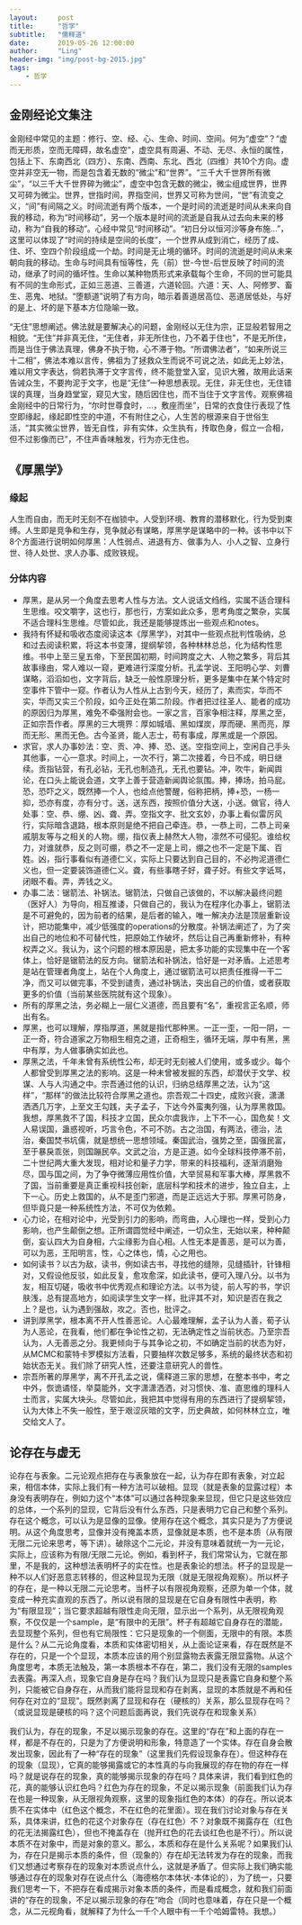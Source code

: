 ```yaml
---
layout:     post
title:      "哲学"
subtitle:   "儒释道"
date:       2019-05-26 12:00:00
author:     "Ling"
header-img: "img/post-bg-2015.jpg"
tags:
    - 哲学
---
```



## 金刚经论文集注

金刚经中常见的主题：修行、空、经、心、生命、时间、空间。何为“虚空”？“虚而无形质，空而无障碍，故名虚空”，虚空具有周遍、不动、无尽、永恒的属性，包括上下、东南西北（四方）、东南、西南、东北、西北（四维）共10个方向。虚空并非空无一物，而是包含着无数的“微尘”和“世界”。“三千大千世界所有微尘”，“以三千大千世界碎为微尘”，虚空中包含无数的微尘，微尘组成世界，世界又可碎为微尘。世界，世指时间，界指空间，世界又可称为世间，“世”有流变之义，“间”有间隔之义。时间流逝有两个版本，一个是时间的流逝是时间从未来向自我的移动，称为“时间移动”，另一个版本是时间的流逝是自我从过去向未来的移动，称为“自我的移动”。心经中常见“时间移动”。“初日分以恒河沙等身布施...”，这里可以体现了“时间的持续是空间的长度”，一个世界从成到消亡，经历了成、住、坏、空四个阶段组成一个劫。时间是无止境的循环。时间的流逝是时间从未来朝向我的移动。生命与时间具有恒等性，先（前）世-今世-后世反映了时间的流动，继承了时间的循坏性。生命以某种物质形式来承载每个生命，不同的世可能具有不同的生命形式，正如三恶道、三善道，六道轮回。六道：天、人、阿修罗、畜生、恶鬼、地狱。“堕额道”说明了有方向，暗示着善道居高位、恶道居低处，与好的是上、坏的是下基本方位隐喻一致。

“无住”思想阐述。佛法就是要解决心的问题，金刚经以无住为宗，正显般若智用之相貌。“无住”并非真无住，“无住者，非无所住也，乃不着于住也”，不是无所住，而是当住于佛法真理，佛身不执于物，心不滞于物。“所谓佛法者”，“如来所说三十二相”，佛法本难以言传，佛祖为了拯救众生而说不可说之法，如此无上妙法，难以用文字表达，倘若执滞于文字言传，终不能登堂入室，见识大雅，故用此话来告诫众生，不要拘泥于文字，也是“无住”一种思想表现。无住，非无住也，无住错误的真理，当身趋堂室，窥见大宝，随后因住也，而不当住于文字言传。观察佛祖金刚经中的日常行为，“尔时世尊食时，...，敷座而坐”，日常的衣食住行表现了性空即缘起，缘起即性空的中道，不有附住之心，人生苦的根源来自于世俗生活，“其实微尘世界，皆无自性，非有实体，众生执有，抟取色身，假立一合相，但不过影像而已”，不住声香味触发，行为亦无住也。


## 《厚黑学》
### 缘起
人生而自由，而无时无刻不在枷锁中。人受到环境、教育的潜移默化，行为受到束缚。人生即是竞争和生存，竞争就必有谋略，厚黑学是谋略中的一种。该书中以下8个方面进行说明如何厚黑：人性弱点、进退有方、做事为人、小人之智、立身行世、待人处世、求人办事、成败铁规。

### 分体内容
- 厚黑，是从另一个角度去思考人性与方法。文人说话文绉绉，实属不适合理科生思维。咬文嚼字，这也行，那也行，方案如此众多，思考角度之繁杂，实属不适合理科生思维。尽管如此，我还是能够提炼出一些观点和notes。
- 我持有怀疑和吸收态度阅读这本《厚黑学》，对其中一些观点批判性吸纳，总和过去阅读积累，将这本书变薄，提纲挈领，各种林林总总，化为结构性思维。书中上至三皇五帝，下至民国初期，时间跨度之大、人物之繁多，背后其故事缘由，常人难以一窥，更难进行深度分析。孔孟学说、王阳明心学、刘曹谋略，滔滔如也，文字背后，缺乏一般性原理分析，更多是集中在某个特定时空事件下管中一窥。作者认为人性从上古到今天，经历了，素而实，华而不实，华而又实三个阶段，如今正处在第二阶段。作者把过往圣人、能者的成功的原因归为厚黑，难免不牵强附会也。一家之言，百家争相注释，厚黑之至，正如宗吾作者。厚黑的三大境界：厚如城墙、黑如煤炭，厚而硬、黑而亮，厚而无形、黑而无色。古今圣贤，能人志士，苟有事成，厚黑或是一个原因。
- 求官，求人办事妙法：空、贡、冲、捧、恐、送。空指空间上，空闲自己手头其他事，一心一意求。时间上，一次不行，第二次接着，今日不成，明日继续。贡指钻营，有孔必钻，无孔也制造孔，无孔也要钻。冲，吹牛，新闻舆论，在口头上能说会道，文字上善于营造新闻舆论氛围。捧，捧场，拍马屁。恐，恐吓之义，既然捧一个人，也给点他警醒，俗称把柄，捧+恐，一杨一抑，恐亦有度，亦有分寸。送，送东西，按照价值分大送，小送。做官，待人处事：空、恭、绷、凶、聋、弄。空指文字、批文玄妙，办事上看似雷厉风行，实际暗含退路，根本原则是绝不把自己牵连。恭，一恭上司，二恭上司亲戚朋友等与之相关的人物。绷，指仪表上赫然大人物，凛然不可侵犯。谁给权力，对谁就恭，反之则可绷，恭之不一定是上司，绷之也不一定是下属、百姓。凶，指行事看似有道德仁义，实际上只要达到自己目的，不必拘泥道德仁义也，但一定要装饰道德仁义。聋，有些事瞎子好，聋子好。有些文字诋骂，闭眼不看。弄，弄钱之义。
- 办事二法：锯箭法、补锅法。锯箭法，只做自己该做的，不以解决最终问题（医好人）为导向，相互推诿，只做自己的，我认为在程序化办事上，锯箭法是不可避免的，因为前者的结果，是后者的输入，唯一解决办法是顶层重新设计，把功能集中，减少低强度的operations的分散度。补锅法阐述了，为了突出自己的地位和不可替代性，把原始工作破坏，然后让自己再重新修补，有种权弄之义。我认为，这个问题的根本原因是，把太多功能的实现集中在一个客体上，恰好是锯箭法的反方向。锯箭法和补锅法，恰好是一对矛盾。上述思考是站在管理者角度上，站在个人角度上，通过锯箭法可以把责任推得一干二净，而又可以做完事，不受到谴责，通过补锅法，突出自己的价值，或者获取更多的价值（当前某些医院就有这个现象）。
- 所有的厚黑之法，务必糊上一层仁义道德，而且要有“名”，重视言正名顺，师出有名。
- 厚黑，也可以理解，厚指厚道，黑就是指代那种黑。一正一歪，一阳一阴，一正一奇，符合道家之万物相生相克之道，正奇相生，循环无端，厚中有黑，黑中有厚，为人做事确实如此也。
- 厚黑之法，千年未曾有系统性公布，却无时无刻被人们使用，或多或少。每个人都曾受到厚黑之法的影响。这是一种未曾被发掘的东西，却潜伏于文学、权谋、人与人沟通之中。宗吾通过他的认识，归纳总结厚黑之法，认为“这样”，“那样”的做法比较符合厚黑之道也。宗吾观二十四史，成败兴衰，潇潇洒洒几万字，上至文王勾践，夫子孟子，下达今外蛮夷列强，认为厚黑救国。我想，厚黑救不了国，科技才立国，民众尔虞我诈，上下不一心，国危矣！文人易误国，蛊惑视听，巧言令色，不可不防。古之治国，有两法，德治，法治，秦国焚书坑儒，就是想统一思想领域。秦国武治，强势之至，国强民富，至于暴戾乖张，则国蹦民卒。文武之治，方是正道。如今全球科技停滞不前，二十世纪两大重大发现，相对论和量子力学，带来的科技福利，逐渐消磨殆尽，国与国之间，为了争夺微薄应用性价值，大举贸易和军事大棒，厚黑救不了国，当前重要是真正重视科技创新，底层科学和技术的进步，独立自主，上下一心。历史上救国的，从不是歪门邪道，而是正远远大于邪。厚黑可防身，但毕竟只是一种系统性方法，不可仅为依赖。
- 心力论，在相对论中，光受到引力的影响，而弯曲，人心理也一样，受到心力影响，也产生颠倒之想。正所谓圆觉经中阐述，一切众生，无始以来，种种颠倒，妄认四大为自身相，六尘缘影为自心相。人性无本是善恶，是可以为善，可以为恶，王阳明言，性，心之体也，情，心之用也。
- 如何读书？以古为敌，读书，例如读古书，寻找他的缝隙，见缝插针，针锋相对，又假设他反驳，如此反复，愈攻愈深，如此读书，便可入理八分。以书为友，相互切磋，吸收书中优秀观点和理论方法。以书为徒，前人写的书，学识肤浅，总有提高地方，如阅读学生文字一样，批评其不对，知识是否在我之上？是也，认为遇到强敌，攻之。否也，批评之。
- 讲到厚黑学，根本离不开人性善恶论。人心最难理解，孟子认为人善，荀子认为人恶论，在我看，他们都在争论性之初，无法确定性之当前状态。乃至宗吾认为，人无善恶之分。我更倾向于与其争论之初，不如确定当前的状态为好，从MCMC和蒙特卡罗模拟方法看，只要抽样次数足够多，系统的最终状态和初始状态无关。我们除了研究人性，还要注意研究人的兽性。
- 宗吾所著的厚黑学，离不开孔孟之说，儒释道三家的思想，在整本书中，考之中外，恢诡谲怪，举莫能外，文字潇潇洒洒，对习惯快、准、直思维的理科人士而言，实属大块头。尽管如此，我把其中觉得有用的东西进行了提纲挈领，认为大体上不失一般性，至于艰涩灰暗的文字，历史典故，如何林林立立，唯交给文人了。

## 论存在与虚无
  论存在与表象。二元论观点把存在与表象放在一起，认为存在即有表象，对立起来，相信本体，实际上我们有一种方法可以破相。显现（就是表象的显露过程）本身没有表明存在，例如力这个“本体”可以通过各种现象来显现，但它只是这些效应的总体，一个系列的显现，它背后没有什么东西，只是表明力它自己和整个系列。存在这个概念，可以认为是显像的显像。使用存在这个概念，其实只是为了方便说明。从这个角度思考，显像并没有掩盖本质，显像就是本质，也不是本质（从有限无限二元论来思考，等下讲）。破除这个二元论，并没有意味着就统一为一元论，实际上，应该称为有限/无限二元论。例如，看到杯子，我们常常认为，它就在那里，不是我的，这种想法表明杯子的实在性。也是表象论的想法。杯子的显现是一种不以人们好恶意志转移的，但这种显现为无限（就是无限视角观察）。所以杯子的存在，是一种以无限二元论思考。当杯子以有限视角观察，还原为单一个体，就变成一种充实直观的东西了。所以说有限的显现是在它自身有限性中表明，称为“有限显现”；当它要求超越有限性走向无限，显示出一个系列，从无限视角观察，不仅仅是一个sample，是“有限中的无限”。杯子有超越它自身存在的潜能，去显现整个系列，但也有它局限性：它只是现象的一个侧面，无限中的有限。本质是什么？从二元论角度看，本质和实体密切相关，从上面论证来看，存在既然是不存在的，只是一个个显现，本质本应该的用个别显露物去表露无限显露物。从这个角度思考，本质无法触及，第一本质根本不存在，第二，我们没有无限的samples去表露。再深入点，现象它自身是存在吗？我们认为显现只是表露它自身和整个系列，只能被它自身存在，从而我们能将显现和存在剥离，显现的本质就是不再和任何存在对立的“显现”。既然剥离了显现和存在（硬核的）关系，那么显现存在吗？（或说显现是硬核的吗？这个问题后面再说，我们先说存在和现象关系）

我们认为，存在的现象，不足以揭示现象的存在。这里的“存在”和上面的存在一样，都是不存在的，只是为了方便说明和形象，特意造了一个实体。存在自身会散发出现象，因此有了一种“存在的现象”（这里我们先假设现象存在）。但这种存在的现象（显现），它真的能够揭露或它的本性真的与向我展现的存在物的存在一样吗？就是说存在的现象，真的能够揭示现象的存在吗？具体来讲，我们看到红色的花，真的能够认识红色吗？红色为存在的现象，不足以揭示现象（前面我们认为存在也是一种现象，从无限视角观察，这里的现象指红色的本体）的存在。所以说本质不在实体中（红色这个概念，不在红色的花里面）。现在我们讨论对象与存在关系，具体来讲，红色的花这个对象存在（存在红色）不？对象既不揭露存在（红色的花无法揭露红色），但也不掩盖存在（抛开红色的花去谈红色也是不行）。所以说本质不在对象中，而是对象的意义。那么，本质和存在是什么关系呢？如果我们认为，存在只是揭示本质的条件，但（现象的）存在却无法转发为存在的现象，而我们又想通过考察存在的现象对本质说点什么，这就是矛盾了。但实际上我们确实能够通过存在的现象对存在说点什么（海德格尔本体状-本体论的），为了统一，只要我们思考一下，不把存在看成揭示对象本质的条件，而是看成概念，就和我们前面讲的“存在的现象，不足以揭示现象的存在”吻合（同时也意味着，存在只是一个概念，从二元视角看，就解释了为什么一千个人眼中有一千个哈姆雷特。我想。）
